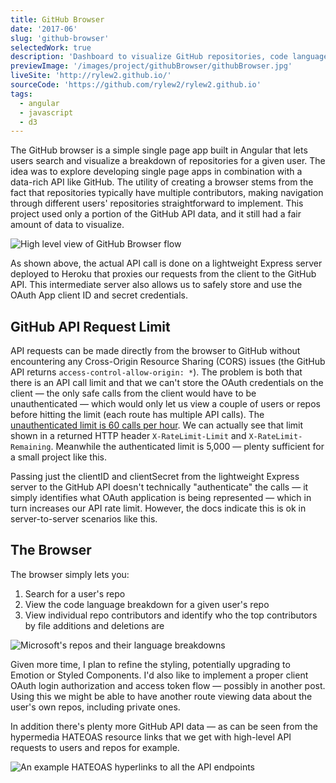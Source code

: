 ```yaml
---
title: GitHub Browser
date: '2017-06'
slug: 'github-browser'
selectedWork: true
description: 'Dashboard to visualize GitHub repositories, code languages used, and connections to other repos.'
previewImage: '/images/project/githubBrowser/githubBrowser.jpg'
liveSite: 'http://rylew2.github.io/'
sourceCode: 'https://github.com/rylew2/rylew2.github.io'
tags:
  - angular
  - javascript
  - d3
---
```


The GitHub browser is a simple single page app built in Angular that lets users search and visualize a breakdown of repositories for a given user. The idea was to explore developing single page apps in combination with a data-rich API like GitHub. The utility of creating a browser stems from the fact that repositories typically have multiple contributors, making navigation through different users' repositories straightforward to implement. This project used only a portion of the GitHub API data, and it still had a fair amount of data to visualize.

![High level view of GitHub Browser flow](/images/project/githubBrowser/githubBrowser-diagram.jpg)

As shown above, the actual API call is done on a lightweight Express server deployed to Heroku that proxies our requests from the client to the GitHub API. This intermediate server also allows us to safely store and use the OAuth App client ID and secret credentials.

## GitHub API Request Limit

API requests can be made directly from the browser to GitHub without encountering any Cross-Origin Resource Sharing (CORS) issues (the GitHub API returns `access-control-allow-origin: *`). The problem is both that there is an API call limit and that we can't store the OAuth credentials on the client — the only safe calls from the client would have to be unauthenticated — which would only let us view a couple of users or repos before hitting the limit (each route has multiple API calls). The [unauthenticated limit is 60 calls per hour](https://docs.github.com/en/rest/overview/resources-in-the-rest-api#:~:text=For%20unauthenticated%20requests%2C%20the%20rate,has%20custom%20rate%20limit%20rules.&text=The%20maximum%20number%20of%20requests,permitted%20to%20make%20per%20hour.). We can actually see that limit shown in a returned HTTP header `X-RateLimit-Limit` and `X-RateLimit-Remaining`. Meanwhile the authenticated limit is 5,000 — plenty sufficient for a small project like this.

Passing just the clientID and clientSecret from the lightweight Express server to the GitHub API doesn't technically "authenticate" the calls — it simply identifies what OAuth application is being represented — which in turn increases our API rate limit. However, the docs indicate this is ok in server-to-server scenarios like this.

## The Browser

The browser simply lets you:

1. Search for a user's repo
2. View the code language breakdown for a given user's repo
3. View individual repo contributors and identify who the top contributors by file additions and deletions are

![Microsoft's repos and their language breakdowns](/images/project/githubBrowser/microsoft.png)

Given more time, I plan to refine the styling, potentially upgrading to Emotion or Styled Components. I'd also like to implement a proper client OAuth login authorization and access token flow — possibly in another post. Using this we might be able to have another route viewing data about the user's own repos, including private ones.

In addition there's plenty more GitHub API data — as can be seen from the hypermedia HATEOAS resource links that we get with high-level API requests to users and repos for example.

![An example HATEOAS hyperlinks to all the API endpoints](/images/project/githubBrowser/postmanExample.png)
